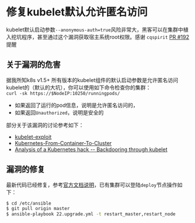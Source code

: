 # 修复kubelet默认允许匿名访问

kubelet默认启动参数`--anonymous-auth=true`风险非常大，黑客可以在集群中植入挖坑程序，甚至通过这个漏洞获取宿主系统root权限。感谢 `cqspirit` [PR #192](https://github.com/easzlab/kubeasz/pull/192) 提醒

## 关于漏洞的危害

据我所知k8s v1.5+ 所有版本的kubelet组件的默认启动参数是允许匿名访问kubelet的（默认的大坑），你可以使用如下命令检查你的集群：  
`curl -sk https://$NodeIP:10250/runningpods/`  
- 如果返回了运行的pod信息，说明是允许匿名访问的，
- 如果返回`Unauthorized`，说明是安全的

部分关于该漏洞的讨论参考如下：  
- [kubelet-exploit](https://github.com/kayrus/kubelet-exploit)
- [Kubernetes-From-Container-To-Cluster](https://raesene.github.io/blog/2016/10/08/Kubernetes-From-Container-To-Cluster/)
- [Analysis of a Kubernetes hack -- Backdooring through kubelet](https://www.reddit.com/r/netsec/comments/847994/analysis_of_a_kubernetes_hack_backdooring_through/)

## 漏洞的修复

最新代码已经修复，参考[官方文档说明](https://kubernetes.io/docs/admin/kubelet-authentication-authorization/)，已有集群可以登陆`deploy`节点操作如下：  
``` bash
$ cd /etc/ansible
$ git pull origin master
$ ansible-playbook 22.upgrade.yml -t restart_master,restart_node 
```
